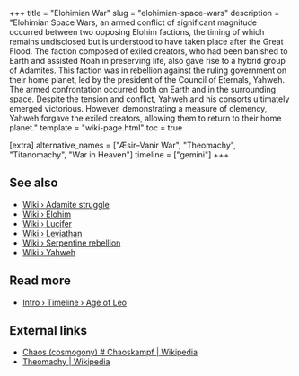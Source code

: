 +++
title = "Elohimian War"
slug = "elohimian-space-wars"
description = "Elohimian Space Wars, an armed conflict of significant magnitude occurred between two opposing Elohim factions, the timing of which remains undisclosed but is understood to have taken place after the Great Flood. The faction composed of exiled creators, who had been banished to Earth and assisted Noah in preserving life, also gave rise to a hybrid group of Adamites. This faction was in rebellion against the ruling government on their home planet, led by the president of the Council of Eternals, Yahweh. The armed confrontation occurred both on Earth and in the surrounding space. Despite the tension and conflict, Yahweh and his consorts ultimately emerged victorious. However, demonstrating a measure of clemency, Yahweh forgave the exiled creators, allowing them to return to their home planet."
template = "wiki-page.html"
toc = true

[extra]
alternative_names = ["Æsir–Vanir War", "Theomachy", "Titanomachy", "War in Heaven"]
timeline = ["gemini"]
+++

## See also

- [Wiki › Adamite struggle](../adamite-struggle.md/)
- [Wiki › Elohim](../elohim.md/)
- [Wiki › Lucifer](../lucifer.md/)
- [Wiki › Leviathan](../leviathan.md/)
- [Wiki › Serpentine rebellion](../serpentine-rebellion.md/)
- [Wiki › Yahweh](../yahweh.md/)

## Read more

- [Intro › Timeline › Age of Leo](../timeline/age-of-leo.md/)

## External links

- [Chaos (cosmogony) # Chaoskampf | Wikipedia](https://en.wikipedia.org/wiki/Chaos_\(cosmogony\)#Chaoskampf)
- [Theomachy | Wikipedia](https://en.wikipedia.org/wiki/Theomachy)